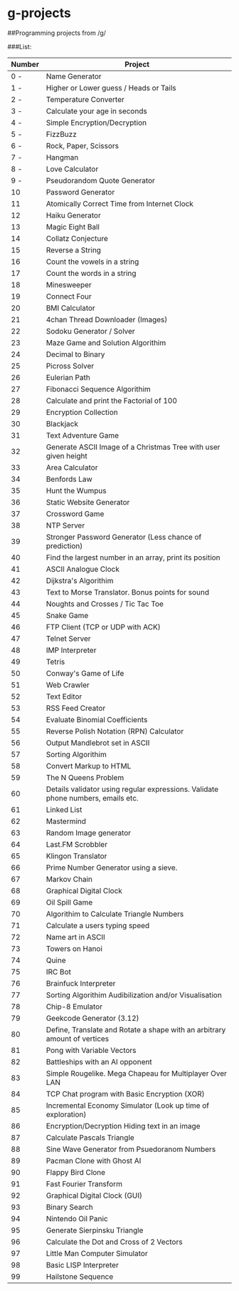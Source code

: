 g-projects
==========

##Programming projects from /g/

###List:

|Number | Project|
|-------|--------|
|0 -|Name Generator|
|1 -|Higher or Lower guess / Heads or Tails|
|2 -|Temperature Converter|
|3 -|Calculate your age in seconds|
|4 -|Simple Encryption/Decryption|
|5 -|FizzBuzz|
|6 -|Rock, Paper, Scissors|
|7 -|Hangman|
|8 -|Love Calculator|
|9 -|Pseudorandom Quote Generator|
|10 | Password Generator|
|11 | Atomically Correct Time from Internet Clock|
|12 | Haiku Generator|
|13 | Magic Eight Ball|
|14 | Collatz Conjecture|
|15 | Reverse a String|
|16 | Count the vowels in a string|
|17 | Count the words in a string|
|18 | Minesweeper|
|19 | Connect Four|
|20 | BMI Calculator|
|21 | 4chan Thread Downloader (Images)|
|22 | Sodoku Generator / Solver|
|23 | Maze Game and Solution Algorithim|
|24 | Decimal to Binary|
|25 | Picross Solver|
|26 | Eulerian Path|
|27 | Fibonacci Sequence Algorithim|
|28 | Calculate and print the Factorial of 100|
|29 | Encryption Collection|
|30 | Blackjack|
|31 | Text Adventure Game|
|32 | Generate ASCII Image of a Christmas Tree with user given height|
|33 | Area Calculator|
|34 | Benfords Law|
|35 | Hunt the Wumpus|
|36 | Static Website Generator|
|37 | Crossword Game|
|38 | NTP Server|
|39 | Stronger Password Generator (Less chance of prediction)|
|40 | Find the largest number in an array, print its position|
|41 | ASCII Analogue Clock|
|42 | Dijkstra's Algorithim|
|43 | Text to Morse Translator. Bonus points for sound|
|44 | Noughts and Crosses / Tic Tac Toe|
|45 | Snake Game|
|46 | FTP Client (TCP or UDP with ACK)|
|47 | Telnet Server|
|48 | IMP Interpreter|
|49 | Tetris|
|50 | Conway's Game of Life|
|51 | Web Crawler|
|52 | Text Editor|
|53 | RSS Feed Creator|
|54 | Evaluate Binomial Coefficients|
|55 | Reverse Polish Notation (RPN) Calculator|
|56 | Output Mandlebrot set in ASCII|
|57 | Sorting Algorithim|
|58 | Convert Markup to HTML|
|59 | The N Queens Problem|
|60 | Details validator using regular expressions. Validate phone numbers, emails etc.|
|61 | Linked List|
|62 | Mastermind|
|63 | Random Image generator|
|64 | Last.FM Scrobbler|
|65 | Klingon Translator|
|66 | Prime Number Generator using a sieve.|
|67 | Markov Chain|
|68 | Graphical Digital Clock|
|69 | Oil Spill Game|
|70 | Algorithim to Calculate Triangle Numbers|
|71 | Calculate a users typing speed|
|72 | Name art in ASCII|
|73 | Towers on Hanoi|
|74 | Quine|
|75 | IRC Bot|
|76 | Brainfuck Interpreter|
|77 | Sorting Algorithim Audibilization and/or Visualisation|
|78 | Chip-8 Emulator|
|79 | Geekcode Generator (3.12)|
|80 | Define, Translate and Rotate a shape with an arbitrary amount of vertices|
|81 | Pong with Variable Vectors|
|82 | Battleships with an AI opponent|
|83 | Simple Rougelike. Mega Chapeau for Multiplayer Over LAN|
|84 | TCP Chat program with Basic Encryption (XOR)|
|85 | Incremental Economy Simulator (Look up time of exploration)|
|86 | Encryption/Decryption Hiding text in an image|
|87 | Calculate Pascals Triangle|
|88 | Sine Wave Generator from Psuedoranom Numbers|
|89 | Pacman Clone with Ghost AI|
|90 | Flappy Bird Clone|
|91 | Fast Fourier Transform|
|92 | Graphical Digital Clock (GUI)|
|93 | Binary Search|
|94 | Nintendo Oil Panic|
|95 | Generate Sierpinsku Triangle|
|96 | Calculate the Dot and Cross of 2 Vectors|
|97 | Little Man Computer Simulator|
|98 | Basic LISP Interpreter|
|99 | Hailstone Sequence|
